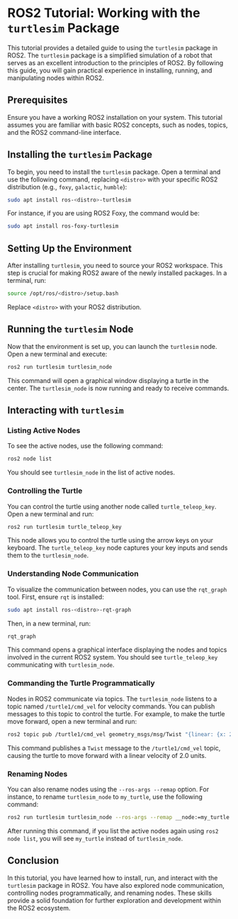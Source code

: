 # ROS2 Tutorial: Working with the `turtlesim` Package

This tutorial provides a detailed guide to using the `turtlesim` package in ROS2. The `turtlesim` package is a simplified simulation of a robot that serves as an excellent introduction to the principles of ROS2. By following this guide, you will gain practical experience in installing, running, and manipulating nodes within ROS2.

## Prerequisites

Ensure you have a working ROS2 installation on your system. This tutorial assumes you are familiar with basic ROS2 concepts, such as nodes, topics, and the ROS2 command-line interface.

## Installing the `turtlesim` Package

To begin, you need to install the `turtlesim` package. Open a terminal and use the following command, replacing `<distro>` with your specific ROS2 distribution (e.g., `foxy`, `galactic`, `humble`):

```bash
sudo apt install ros-<distro>-turtlesim
```

For instance, if you are using ROS2 Foxy, the command would be:

```bash
sudo apt install ros-foxy-turtlesim
```

## Setting Up the Environment

After installing `turtlesim`, you need to source your ROS2 workspace. This step is crucial for making ROS2 aware of the newly installed packages. In a terminal, run:

```bash
source /opt/ros/<distro>/setup.bash
```

Replace `<distro>` with your ROS2 distribution.

## Running the `turtlesim` Node

Now that the environment is set up, you can launch the `turtlesim` node. Open a new terminal and execute:

```bash
ros2 run turtlesim turtlesim_node
```

This command will open a graphical window displaying a turtle in the center. The `turtlesim_node` is now running and ready to receive commands.

## Interacting with `turtlesim`

### Listing Active Nodes

To see the active nodes, use the following command:

```bash
ros2 node list
```

You should see `turtlesim_node` in the list of active nodes.

### Controlling the Turtle

You can control the turtle using another node called `turtle_teleop_key`. Open a new terminal and run:

```bash
ros2 run turtlesim turtle_teleop_key
```

This node allows you to control the turtle using the arrow keys on your keyboard. The `turtle_teleop_key` node captures your key inputs and sends them to the `turtlesim_node`.

### Understanding Node Communication

To visualize the communication between nodes, you can use the `rqt_graph` tool. First, ensure `rqt` is installed:

```bash
sudo apt install ros-<distro>-rqt-graph
```

Then, in a new terminal, run:

```bash
rqt_graph
```

This command opens a graphical interface displaying the nodes and topics involved in the current ROS2 system. You should see `turtle_teleop_key` communicating with `turtlesim_node`.

### Commanding the Turtle Programmatically

Nodes in ROS2 communicate via topics. The `turtlesim_node` listens to a topic named `/turtle1/cmd_vel` for velocity commands. You can publish messages to this topic to control the turtle. For example, to make the turtle move forward, open a new terminal and run:

```bash
ros2 topic pub /turtle1/cmd_vel geometry_msgs/msg/Twist "{linear: {x: 2.0, y: 0.0, z: 0.0}, angular: {x: 0.0, y: 0.0, z: 0.0}}"
```

This command publishes a `Twist` message to the `/turtle1/cmd_vel` topic, causing the turtle to move forward with a linear velocity of 2.0 units.

### Renaming Nodes

You can also rename nodes using the `--ros-args --remap` option. For instance, to rename `turtlesim_node` to `my_turtle`, use the following command:

```bash
ros2 run turtlesim turtlesim_node --ros-args --remap __node:=my_turtle
```

After running this command, if you list the active nodes again using `ros2 node list`, you will see `my_turtle` instead of `turtlesim_node`.

## Conclusion

In this tutorial, you have learned how to install, run, and interact with the `turtlesim` package in ROS2. You have also explored node communication, controlling nodes programmatically, and renaming nodes. These skills provide a solid foundation for further exploration and development within the ROS2 ecosystem.
